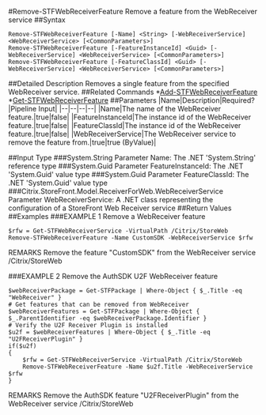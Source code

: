 #Remove-STFWebReceiverFeature
Remove a feature from the WebReceiver service
##Syntax
```Remove-STFWebReceiverFeature [-Name] <String> [-WebReceiverService] <WebReceiverService> [<CommonParameters>]
Remove-STFWebReceiverFeature [-FeatureInstanceId] <Guid> [-WebReceiverService] <WebReceiverService> [<CommonParameters>]
Remove-STFWebReceiverFeature [-FeatureClassId] <Guid> [-WebReceiverService] <WebReceiverService> [<CommonParameters>]
```
##Detailed Description
Removes a single feature from the specified WebReceiver service.
##Related Commands
*[Add-STFWebReceiverFeature](Add-STFWebReceiverFeature)
*[Get-STFWebReceiverFeature](Get-STFWebReceiverFeature)
##Parameters
|Name|Description|Required?|Pipeline Input||--|--|--|--||Name|The name of the WebReceiver feature.|true|false||FeatureInstanceId|The instance id of the WebReceiver feature.|true|false||FeatureClassId|The instance id of the WebReceiver feature.|true|false||WebReceiverService|The WebReceiver service to remove the feature from.|true|true (ByValue)|##Input Type
###System.String
Parameter Name: The .NET 'System.String' reference type
###System.Guid
Parameter FeatureInstanceId: The .NET 'System.Guid' value type
###System.Guid
Parameter FeatureClassId: The .NET 'System.Guid' value type
###Citrix.StoreFront.Model.ReceiverForWeb.WebReceiverService
Parameter WebReceiverService: A .NET class representing the configuration of a StoreFront Web Receiver service
##Return Values
##Examples
###EXAMPLE 1 Remove a WebReceiver feature
```$rfw = Get-STFWebReceiverService -VirtualPath /Citrix/StoreWeb
Remove-STFWebReceiverFeature -Name CustomSDK -WebReceiverService $rfw
```
REMARKS
Remove the feature "CustomSDK" from the WebReceiver service /Citrix/StoreWeb
###EXAMPLE 2 Remove the AuthSDK U2F WebReceiver feature
```$webReceiverPackage = Get-STFPackage | Where-Object { $_.Title -eq "WebReceiver" }
# Get features that can be removed from WebReceiver
$webReceiverFeatures = Get-STFPackage | Where-Object { $_.ParentIdentifier -eq $webReceiverPackage.Identifier }
# Verify the U2F Receiver Plugin is installed
$u2f = $webReceiverFeatures | Where-Object { $_.Title -eq "U2FReceiverPlugin" }
if($u2f)
{
    $rfw = Get-STFWebReceiverService -VirtualPath /Citrix/StoreWeb
    Remove-STFWebReceiverFeature -Name $u2f.Title -WebReceiverService $rfw
}
```
REMARKS
Remove the AuthSDK feature "U2FReceiverPlugin" from the WebReceiver service /Citrix/StoreWeb
